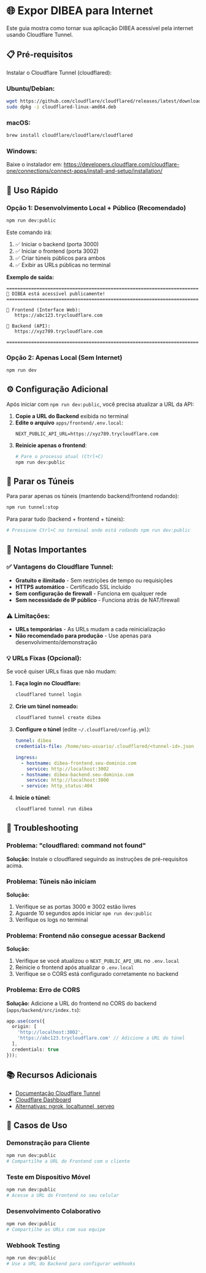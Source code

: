 # 🌐 Expor DIBEA para Internet

Este guia mostra como tornar sua aplicação DIBEA acessível pela internet usando Cloudflare Tunnel.

## 📋 Pré-requisitos

Instalar o Cloudflare Tunnel (cloudflared):

### Ubuntu/Debian:
```bash
wget https://github.com/cloudflare/cloudflared/releases/latest/download/cloudflared-linux-amd64.deb
sudo dpkg -i cloudflared-linux-amd64.deb
```

### macOS:
```bash
brew install cloudflare/cloudflare/cloudflared
```

### Windows:
Baixe o instalador em: https://developers.cloudflare.com/cloudflare-one/connections/connect-apps/install-and-setup/installation/

## 🚀 Uso Rápido

### Opção 1: Desenvolvimento Local + Público (Recomendado)

```bash
npm run dev:public
```

Este comando irá:
1. ✅ Iniciar o backend (porta 3000)
2. ✅ Iniciar o frontend (porta 3002)
3. ✅ Criar túneis públicos para ambos
4. ✅ Exibir as URLs públicas no terminal

**Exemplo de saída:**
```
======================================================================
🎉 DIBEA está acessível publicamente!
======================================================================

📱 Frontend (Interface Web):
   https://abc123.trycloudflare.com

🔧 Backend (API):
   https://xyz789.trycloudflare.com

======================================================================
```

### Opção 2: Apenas Local (Sem Internet)

```bash
npm run dev
```

## ⚙️ Configuração Adicional

Após iniciar com `npm run dev:public`, você precisa atualizar a URL da API:

1. **Copie a URL do Backend** exibida no terminal
2. **Edite o arquivo** `apps/frontend/.env.local`:
   ```env
   NEXT_PUBLIC_API_URL=https://xyz789.trycloudflare.com
   ```
3. **Reinicie apenas o frontend**:
   ```bash
   # Pare o processo atual (Ctrl+C)
   npm run dev:public
   ```

## 🛑 Parar os Túneis

Para parar apenas os túneis (mantendo backend/frontend rodando):

```bash
npm run tunnel:stop
```

Para parar tudo (backend + frontend + túneis):

```bash
# Pressione Ctrl+C no terminal onde está rodando npm run dev:public
```

## 📝 Notas Importantes

### ✅ Vantagens do Cloudflare Tunnel:
- **Gratuito e ilimitado** - Sem restrições de tempo ou requisições
- **HTTPS automático** - Certificado SSL incluído
- **Sem configuração de firewall** - Funciona em qualquer rede
- **Sem necessidade de IP público** - Funciona atrás de NAT/firewall

### ⚠️ Limitações:
- **URLs temporárias** - As URLs mudam a cada reinicialização
- **Não recomendado para produção** - Use apenas para desenvolvimento/demonstração

### 💡 URLs Fixas (Opcional):

Se você quiser URLs fixas que não mudam:

1. **Faça login no Cloudflare:**
   ```bash
   cloudflared tunnel login
   ```

2. **Crie um túnel nomeado:**
   ```bash
   cloudflared tunnel create dibea
   ```

3. **Configure o túnel** (edite `~/.cloudflared/config.yml`):
   ```yaml
   tunnel: dibea
   credentials-file: /home/seu-usuario/.cloudflared/<tunnel-id>.json

   ingress:
     - hostname: dibea-frontend.seu-dominio.com
       service: http://localhost:3002
     - hostname: dibea-backend.seu-dominio.com
       service: http://localhost:3000
     - service: http_status:404
   ```

4. **Inicie o túnel:**
   ```bash
   cloudflared tunnel run dibea
   ```

## 🔧 Troubleshooting

### Problema: "cloudflared: command not found"
**Solução:** Instale o cloudflared seguindo as instruções de pré-requisitos acima.

### Problema: Túneis não iniciam
**Solução:** 
1. Verifique se as portas 3000 e 3002 estão livres
2. Aguarde 10 segundos após iniciar `npm run dev:public`
3. Verifique os logs no terminal

### Problema: Frontend não consegue acessar Backend
**Solução:**
1. Verifique se você atualizou o `NEXT_PUBLIC_API_URL` no `.env.local`
2. Reinicie o frontend após atualizar o `.env.local`
3. Verifique se o CORS está configurado corretamente no backend

### Problema: Erro de CORS
**Solução:** Adicione a URL do frontend no CORS do backend (`apps/backend/src/index.ts`):
```typescript
app.use(cors({
  origin: [
    'http://localhost:3002',
    'https://abc123.trycloudflare.com' // Adicione a URL do túnel
  ],
  credentials: true
}));
```

## 📚 Recursos Adicionais

- [Documentação Cloudflare Tunnel](https://developers.cloudflare.com/cloudflare-one/connections/connect-apps/)
- [Cloudflare Dashboard](https://dash.cloudflare.com/)
- [Alternativas: ngrok, localtunnel, serveo](https://github.com/anderspitman/awesome-tunneling)

## 🎯 Casos de Uso

### Demonstração para Cliente
```bash
npm run dev:public
# Compartilhe a URL do Frontend com o cliente
```

### Teste em Dispositivo Móvel
```bash
npm run dev:public
# Acesse a URL do Frontend no seu celular
```

### Desenvolvimento Colaborativo
```bash
npm run dev:public
# Compartilhe as URLs com sua equipe
```

### Webhook Testing
```bash
npm run dev:public
# Use a URL do Backend para configurar webhooks
```

